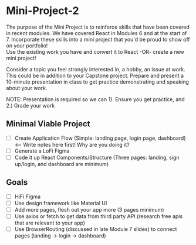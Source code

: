 # Mini-Project-2

The purpose of the Mini Project is to reinforce skills that have been covered in recent modules. We have covered React in Modules 6 and at the start of 7.  Incorporate these skills into a mini project that you'd be proud to show off on your portfolio!  
Use the existing work you have and convert it to React -OR- create a new mini project!

Consider a topic you feel strongly interested in, a hobby, an issue at work.  This could be in addition to your Capstone project. Prepare and present a 10-minute presentation in class to get practice demonstrating and speaking about your work.

NOTE: Presentation is required so we can 1). Ensure you get practice, and 2.) Grade your work

## Minimal Viable Project
- [ ] Create Application Flow (Simple: landing page, login page, dashboard) <-- Write notes here first! Why are you doing it?
- [ ] Generate a LoFi Figma
- [ ] Code it up React Components/Structure (Three pages: landing, sign up/login, and dashboard are minimum)

## Goals
- [ ] HiFi Figma
- [ ] Use design framework like Material UI
- [ ] Add more pages, flesh out your app more (3 pages minimum)
- [ ] Use axios or fetch to get data from third party API (research free apis that are relevant to your app)
- [ ] Use BrowserRouting (discussed in late Module 7 slides) to connect pages (landing -> login -> dashboard)
